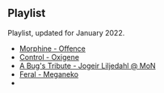 ## Playlist

Playlist, updated for January 2022.  

 - [Morphine - Offence](https://youtu.be/6yeKDhUDgcI)
 - [Control - Oxigene](https://youtu.be/7VEhwRibG6E)
 - [A Bug's Tribute - Jogeir Liljedahl @ MoN](https://youtu.be/dy6T2_LMPow)
 - [Feral - Meganeko](https://youtu.be/VBqk62Yskzo)
 - 
